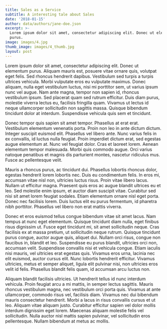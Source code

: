 ```yaml
---
title: Sales as a Service
subtitle: A interesting tale about Sales
date: '2018-01-15'
author: data/authors/jane-doe.json
excerpt: >-
  Lorem ipsum dolor sit amet, consectetur adipiscing elit. Donec ut elementum
  purus. 
image: images/4.jpg
thumb_image: images/4_thumb.jpg
layout: post
---
```


Lorem ipsum dolor sit amet, consectetur adipiscing elit. Donec ut elementum purus. Aliquam mauris est, posuere vitae ornare quis, volutpat eget felis. Sed rhoncus hendrerit dapibus. Vestibulum sed turpis a turpis ultrices vehicula. Morbi vulputate eros eu vulputate maximus. Donec aliquam, nulla eget vestibulum luctus, nisi mi porttitor sem, ut varius ipsum nunc vel augue. Nam ante magna, tempor non sapien id, rhoncus vestibulum ipsum. Sed placerat quam sed rutrum efficitur. Duis diam purus, molestie viverra lectus eu, facilisis fringilla quam. Vivamus ut lectus id neque ullamcorper sollicitudin non sagittis massa. Quisque bibendum tincidunt dolor at interdum. Suspendisse vehicula quis sem et tincidunt.

Donec tempor quis sapien sit amet tempor. Phasellus at erat erat. Vestibulum elementum venenatis porta. Proin non leo in ante dictum dictum. Integer suscipit euismod elit. Phasellus vel libero ante. Nunc varius felis in ex convallis, id luctus nulla feugiat. Proin imperdiet dictum erat, sed egestas augue elementum at. Nunc vel feugiat dolor. Cras et laoreet lorem. Aenean elementum tempor malesuada. Morbi quis commodo augue. Orci varius natoque penatibus et magnis dis parturient montes, nascetur ridiculus mus. Fusce ac pellentesque velit.

Mauris a rhoncus purus, ac tincidunt dui. Phasellus lobortis rhoncus dolor, egestas hendrerit lorem lobortis nec. Duis eu condimentum felis. In eros mi, accumsan vitae nisl non, ultricies luctus risus. Proin vitae libero lacus. Nullam ut efficitur magna. Praesent quis eros ac augue blandit ultrices eu et leo. Sed molestie enim ipsum, et auctor diam suscipit vitae. Curabitur sed nisi sit amet lorem feugiat sodales. Etiam elementum ornare nisl eget porta. Donec nec facilisis lorem. Duis luctus elit eu purus fermentum, id pharetra nibh porttitor. Phasellus vel libero non erat mattis viverra.

Donec et eros euismod tellus congue bibendum vitae sit amet lacus. Nam tempus at nunc eget elementum. Quisque tincidunt diam nulla, eget finibus risus dignissim ut. Fusce eget tincidunt mi, sit amet sollicitudin neque. Cras facilisis ex at massa pretium, ut sollicitudin neque rutrum. Quisque tincidunt purus congue, auctor augue quis, aliquet dui. Nullam orci risus, congue non faucibus in, blandit et leo. Suspendisse eu purus blandit, ultricies orci non, accumsan velit. Suspendisse convallis nisi et vehicula congue. Etiam iaculis nisi mauris, vel ultricies erat egestas quis. Vivamus eros urna, lacinia nec elit euismod, auctor cursus elit. Nunc lobortis hendrerit efficitur. Vivamus ultricies, metus et semper aliquet, ligula elit pulvinar nisi, non ultricies eros velit id felis. Phasellus blandit felis quam, id accumsan arcu luctus non.

Aliquam blandit facilisis ultricies. Ut hendrerit tellus id nunc interdum vehicula. Proin feugiat arcu a mi mattis, in semper lectus sagittis. Mauris rhoncus vestibulum magna, nec vestibulum orci porta quis. Vivamus at ante ullamcorper, commodo risus vel, facilisis diam. Vivamus nec dui bibendum mauris consectetur hendrerit. Morbi a lacus in risus convallis cursus et ut leo. Aliquam vitae aliquam justo. Curabitur efficitur sapien vel dolor mollis interdum dignissim eget lorem. Maecenas aliquam molestie felis vel sollicitudin. Nulla auctor nisl mattis sapien pulvinar, vel sollicitudin eros pellentesque. Nullam bibendum at metus ac mollis.


